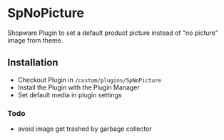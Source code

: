 # SpNoPicture
Shopware Plugin to set a default product picture instead of "no picture" image from theme.

## Installation
* Checkout Plugin in `/custom/plugins/SpNoPicture`
* Install the Plugin with the Plugin Manager
* Set default media in plugin settings

### Todo
* avoid image get trashed by garbage collector
